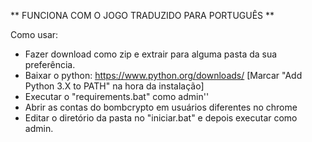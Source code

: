 ** FUNCIONA COM O JOGO TRADUZIDO PARA PORTUGUÊS **

Como usar:

- Fazer download como zip e extrair para alguma pasta da sua preferência.
- Baixar o python: https://www.python.org/downloads/ [Marcar "Add Python 3.X to PATH" na hora da instalação]
- Executar o "requirements.bat" como admin''
- Abrir as contas do bombcrypto em usuários diferentes no chrome
- Editar o diretório da pasta no "iniciar.bat" e depois executar como admin.

